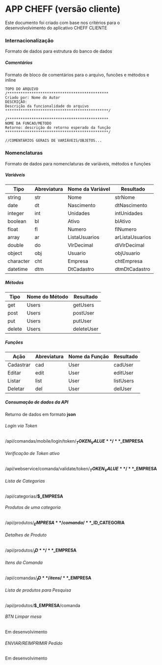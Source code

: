# APP CHEFF (versão cliente)
Este documento foi criado com base nos critérios para o desenvolvolvimento do aplicativo CHEFF CLIENTE

### Internacionalização
Formato de dados para estrutura do banco de dados

##### Comentários
Formato de bloco de comentários para o arquivo, funcões e métodos e inline

```
TOPO DO ARQUIVO
/**********************************************
Criado por: Nome do Autor
DESCRIÇÃO:
Descrição da funcionalidade do arquivo
***********************************************/

/**********************************************
NOME DA FUNCAO/METODO
Retorno: descrição do retorno esperado da função
***********************************************/

//COMENTÁRIOS GERAIS DE VARIÁVEIS/OBJETOS...
```

### Nomenclaturas
Formato de dados para nomenclaturas de variáveis, métodos e funções

##### Variáveis
Tipo | Abreviatura | Nome da Variável | Resultado
------------ | -------------  | -------------  | -------------
string | str | Nome | strNome
date | dt | Nascimento | dtNascimento
integer | int | Unidades | intUnidades
boolean | bl | Ativo | blAtivo
float | fl | Numero | flNumero
array | ar | ListaUsuarios | arListaUsuarios
double | do | VlrDecimal | dlVlrDecimal
object | obj | Usuario | objUsuario
character | cht | Empresa | chtEmpresa
datetime | dtm | DtCadastro | dtmDtCadastro

##### Métodos
Tipo |  Nome do Método | Resultado
------------ | -------------  | -------------
get | Users | getUsers
post | Users | postUser
put | Users | putUser
delete | Users | deleteUser

##### Funções
Ação | Abreviatura | Nome da Função | Resultado
------------ | -------------  | -------------  | -------------
Cadastrar | cad | User | cadUser
Editar | edit | User | editUser
Listar | list | User | listUsers
Deletar | del | User | delUser

##### Consumação de dados da API
Returno de dados em formato **json**

###### Login via Token
/api/comandas/mobile/login/token/**$_TOKEN_VALUE**/**$_EMPRESA**

###### Verificação de Token ativo
/api/webservice/comanda/validate/token/**$_TOKEN_VALUE**/**$_EMPRESA**

###### Lista de Categorias
/api/categorias/**$_EMPRESA**

###### Produtos de uma categoria
/api/produtos/**$_EMPRESA**/comanda/**$_ID_CATEGORIA**

###### Detalhes de Produto
/api/produtos/**$_ID**/**$_EMPRESA**

###### Itens da Comanda
/api/comandas/**$_ID**/itens/**$_EMPRESA**

###### Lista de produtos para Pesquisa
/api/produtos/**$_EMPRESA**/comanda

###### BTN Limpar mesa
Em desenvolvimento

###### ENVIAR/REIMPRIMIR Pedido
Em desenvolvimento
